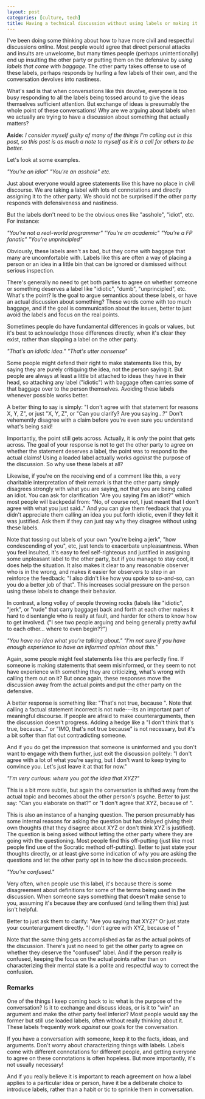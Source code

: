 ```yaml
---
layout: post
categories: [culture, tech]
title: Having a technical discussion without using labels or making it personal
---
```


I've been doing some thinking about how to have more civil and respectful discussions online. Most people would agree that direct personal attacks and insults are unwelcome, but many times people (perhaps unintentionally) end up insulting the other party or putting them on the defensive by _using labels that come with baggage_. The other party takes offense to use of these labels, perhaps responds by hurling a few labels of their own, and the conversation devolves into nastiness.

What's sad is that when conversations like this devolve, everyone is too busy responding to all the labels being tossed around to give the ideas themselves sufficient attention. But exchange of ideas is presumably the whole point of these conversations! Why are we arguing about labels when we actually are trying to have a discussion about something that actually matters?

__Aside:__ _I consider myself guilty of many of the things I'm calling out in this post, so this post is as much a note to myself as it is a call for others to be better._

Let's look at some examples.

_"You're an idiot" "You're an asshole" etc._

Just about everyone would agree statements like this have no place in civil discourse. We are taking a label with lots of connotations and directly assigning it to the other party. We should not be surprised if the other party responds with defensiveness and nastiness.

But the labels don't need to be the obvious ones like "asshole", "idiot", etc. For instance:

_"You're not a real-world programmer" "You're an academic" "You're a FP fanatic" "You're unprincipled"_

Obviously, these labels aren't as bad, but they come with baggage that many are uncomfortable with. Labels like this are often a way of placing a person or an idea in a little bin that can be ignored or dismissed without serious inspection. 

There's generally no need to get both parties to agree on whether someone or something deserves a label like "idiotic", "dumb", "unprincipled", etc. What's the point? Is the goal to argue semantics about these labels, or have an actual discussion about something? These words come with too much baggage, and if the goal is communication about the issues, better to just avoid the labels and focus on the real points.

Sometimes people do have fundamental differences in goals or values, but it's best to acknowledge those differences directly, when it's clear they exist, rather than slapping a label on the other party.

_"That's an idiotic idea." "That's utter nonsense"_

Some people might defend their right to make statements like this, by saying they are purely critiquing the idea, not the person saying it. But people are always at least a little bit attached to ideas they have in their head, so attaching any label ("idiotic") with baggage often carries some of that baggage over to the person themselves. Avoiding these labels whenever possible works better.

A better thing to say is simply: "I don't agree with that statement for reasons X, Y, Z", or just "X, Y, Z", or "Can you clarify? Are you saying...?" Don't vehemently disagree with a claim before you're even sure you understand what's being said!

Importantly, the point still gets across. Actually, it is _only_ the point that gets across. The goal of your response is not to get the other party to agree on whether the statement deserves a label, the point was to respond to the actual claims! Using a loaded label actually works _against_ the purpose of the discussion. So why use these labels at all?

Likewise, if you're on the receiving end of a comment like this, a very charitable interpretation of their remark is that the other party simply disagrees strongly with what you are saying, not that you are being called an idiot. You can ask for clarification "Are you saying I'm an idiot?" which most people will backpedal from: "No, of course not, I just meant that I don't agree with what you just said.." And you can give them feedback that you didn't appreciate them calling an idea you put forth idiotic, even if they felt it was justified. Ask them if they can just say why they disagree without using these labels.

Note that tossing out labels of your own "you're being a jerk", "how condescending of you", etc, just tends to exacerbate unpleasantness. When you feel insulted, it's easy to feel self-righteous and justified in assigning some unpleasant label to the other party, but if you manage to stay cool, it does help the situation. It also makes it clear to any reasonable observer who is in the wrong, and makes it easier for observers to step in an reinforce the feedback: "I also didn't like how you spoke to so-and-so, can you do a better job of that". This increases social pressure on the person using these labels to change their behavior.

In contrast, a long volley of people throwing rocks (labels like "idiotic", "jerk", or "rude" that carry baggage) back and forth at each other makes it hard to disentangle who is really at fault, and harder for others to know how to get involved. ("I see two people arguing and being generally pretty awful to each other... where to even begin??")

_"You have no idea what you're talking about." "I'm not sure if you have enough experience to have an informed opinion about this."_

Again, some people might feel statements like this are perfectly fine. If someone is making statements that seem misinformed, or they seem to not have experience with something they are criticizing, what's wrong with calling them out on it? But once again, these responses move the discussion away from the actual points and put the other party on the defensive.

A better response is something like: "That's not true, because <evidence>". Note that calling a factual statement incorrect is not rude---its an important part of meaningful discourse. If people are afraid to make counterarguments, then the discussion doesn't progress. Adding a hedge like a "I don't think that's true, because..." or "IMO, that's not true because" is not necessary, but it's a bit softer than flat out contradicting someone.

And if you do get the impression that someone is uninformed and you don't want to engage with them further, just exit the discussion politely: "I don't agree with a lot of what you're saying, but I don't want to keep trying to convince you. Let's just leave it at that for now."

_"I'm very curious: where you got the idea that XYZ?"_

This is a bit more subtle, but again the conversation is shifted away from the actual topic and becomes about the other person's psyche. Better to just say: "Can you elaborate on that?" or "I don't agree that XYZ, because of <explanation>". 

This is also an instance of a hanging question. The person presumably has some internal reasons for asking the question but has delayed giving their own thoughts (that they disagree about XYZ or don't think XYZ is justified). The question is being asked without letting the other party where they are going with the questioning. Most people find this off-putting (just like most people find use of the Socratic method off-putting). Better to just state your thoughts directly, or at least give some indication of why you are asking the questions and let the other party opt in to how the discussion proceeds.

_"You're confused."_

Very often, when people use this label, it's because there is some disagreement about definitions for some of the terms being used in the discussion. When someone says something that doesn't make sense to you, assuming it's because *they* are confused (and telling them this) just isn't helpful. 

Better to just ask them to clarify: "Are you saying that XYZ?" Or just state your counterargument directly. "I don't agree with XYZ, because of <reasons>"

Note that the same thing gets accomplished as far as the actual points of the discussion. There's just no need to get the other party to agree on whether they deserve the "confused" label. And if the person really is confused, keeping the focus on the actual points rather than on characterizing their mental state is a polite and respectful way to correct the confusion.

### Remarks ###

One of the things I keep coming back to is: what is the purpose of the conversation? Is it to exchange and discuss ideas, or is it to "win" an argument and make the other party feel inferior? Most people would say the former but still use loaded labels, often without really thinking about it. These labels frequently work _against_ our goals for the conversation.

If you have a conversation with someone, keep it to the facts, ideas, and arguments. Don't worry about characterizing things with labels. Labels come with different connotations for different people, and getting everyone to agree on these connotations is often hopeless. But more importantly, it's not usually necessary! 

And if you really believe it is important to reach agreement on how a label applies to a particular idea or person, have it be a deliberate choice to introduce labels, rather than a habit or tic to sprinkle them in conversation.
